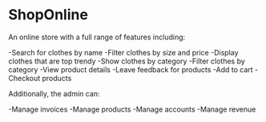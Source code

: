 # ShopOnline
An online store with a full range of features including:

-Search for clothes by name
-Filter clothes by size and price
-Display clothes that are top trendy
-Show clothes by category
-Filter clothes by category
-View product details
-Leave feedback for products
-Add to cart
-Checkout products

Additionally, the admin can:

-Manage invoices
-Manage products
-Manage accounts
-Manage revenue
